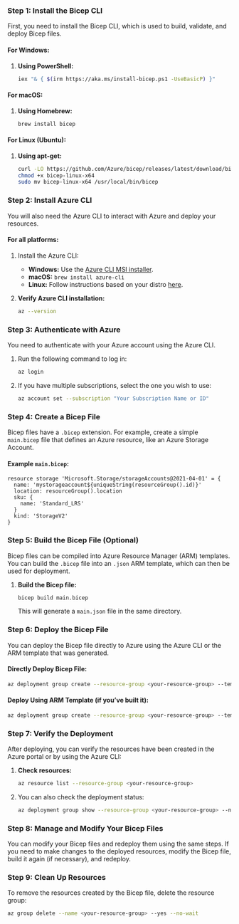 
### Step 1: Install the Bicep CLI

First, you need to install the Bicep CLI, which is used to build, validate, and deploy Bicep files. 

#### For Windows:
1. **Using PowerShell:**
   ```bash
   iex "& { $(irm https://aka.ms/install-bicep.ps1 -UseBasicP) }"
   ```

#### For macOS:
1. **Using Homebrew:**
   ```bash
   brew install bicep
   ```

#### For Linux (Ubuntu):
1. **Using apt-get:**
   ```bash
   curl -LO https://github.com/Azure/bicep/releases/latest/download/bicep-linux-x64
   chmod +x bicep-linux-x64
   sudo mv bicep-linux-x64 /usr/local/bin/bicep
   ```

### Step 2: Install Azure CLI

You will also need the Azure CLI to interact with Azure and deploy your resources.

#### For all platforms:
1. Install the Azure CLI:
   - **Windows:** Use the [Azure CLI MSI installer](https://aka.ms/installazurecliwindows).
   - **macOS:** `brew install azure-cli`
   - **Linux:** Follow instructions based on your distro [here](https://learn.microsoft.com/cli/azure/install-azure-cli?WT.mc_id=%3Fwt.mc_id%3Dstudentamb_260352).

2. **Verify Azure CLI installation:**
   ```bash
   az --version
   ```

### Step 3: Authenticate with Azure

You need to authenticate with your Azure account using the Azure CLI.

1. Run the following command to log in:
   ```bash
   az login
   ```

2. If you have multiple subscriptions, select the one you wish to use:
   ```bash
   az account set --subscription "Your Subscription Name or ID"
   ```

### Step 4: Create a Bicep File

Bicep files have a `.bicep` extension. For example, create a simple `main.bicep` file that defines an Azure resource, like an Azure Storage Account.

#### Example `main.bicep`:
```bicep
resource storage 'Microsoft.Storage/storageAccounts@2021-04-01' = {
  name: 'mystorageaccount${uniqueString(resourceGroup().id)}'
  location: resourceGroup().location
  sku: {
    name: 'Standard_LRS'
  }
  kind: 'StorageV2'
}
```

### Step 5: Build the Bicep File (Optional)

Bicep files can be compiled into Azure Resource Manager (ARM) templates. You can build the `.bicep` file into an `.json` ARM template, which can then be used for deployment.

1. **Build the Bicep file:**
   ```bash
   bicep build main.bicep
   ```

   This will generate a `main.json` file in the same directory.

### Step 6: Deploy the Bicep File

You can deploy the Bicep file directly to Azure using the Azure CLI or the ARM template that was generated.

#### Directly Deploy Bicep File:
```bash
az deployment group create --resource-group <your-resource-group> --template-file main.bicep
```

#### Deploy Using ARM Template (if you’ve built it):
```bash
az deployment group create --resource-group <your-resource-group> --template-file main.json
```

### Step 7: Verify the Deployment

After deploying, you can verify the resources have been created in the Azure portal or by using the Azure CLI:

1. **Check resources:**
   ```bash
   az resource list --resource-group <your-resource-group>
   ```

2. You can also check the deployment status:
   ```bash
   az deployment group show --resource-group <your-resource-group> --name <deployment-name>
   ```

### Step 8: Manage and Modify Your Bicep Files

You can modify your Bicep files and redeploy them using the same steps. If you need to make changes to the deployed resources, modify the Bicep file, build it again (if necessary), and redeploy.

### Step 9: Clean Up Resources

To remove the resources created by the Bicep file, delete the resource group:

```bash
az group delete --name <your-resource-group> --yes --no-wait
```
